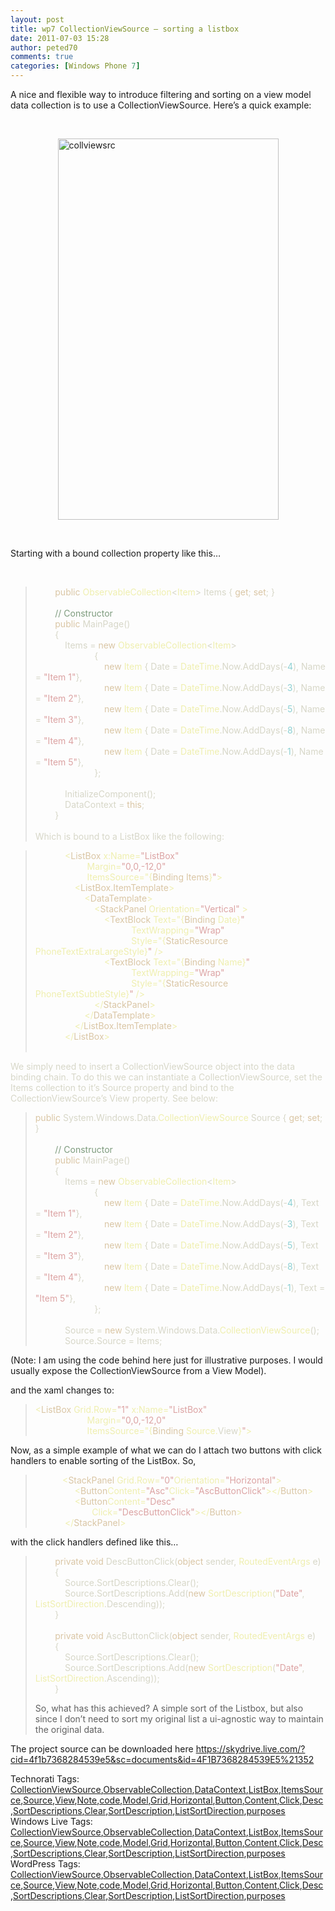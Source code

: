 ```yaml
---
layout: post
title: wp7 CollectionViewSource – sorting a listbox
date: 2011-07-03 15:28
author: peted70
comments: true
categories: [Windows Phone 7]
---
```

<p>A nice and flexible way to introduce filtering and sorting on a view model data collection is to use a CollectionViewSource. Here’s a quick example:</p>  <p>&#160;</p>  <p><a href="http://peted.azurewebsites.net/wp-content/uploads/2011/07/collviewsrc.png"><img style="background-image:none;border-bottom:0;border-left:0;padding-left:0;padding-right:0;display:block;float:none;margin-left:auto;border-top:0;margin-right:auto;border-right:0;padding-top:0;" title="collviewsrc" border="0" alt="collviewsrc" src="http://peted.azurewebsites.net/wp-content/uploads/2011/07/collviewsrc_thumb.png" width="353" height="610" /></a></p>  <p>&#160;</p>  <p>Starting with a bound collection property like this…</p>  <p>&#160;</p>  <blockquote>   <p>&#160;&#160;&#160;&#160;&#160;&#160;&#160; <span style="color:#dac6a5;">public </span><span style="color:#efefaf;">ObservableCollection</span><span style="color:#d7d7c8;">&lt;</span><span style="color:#efefaf;">Item</span><span style="color:#d7d7c8;">&gt; Items { </span><span style="color:#dac6a5;">get</span><span style="color:#d7d7c8;">; </span><span style="color:#dac6a5;">set</span><span style="color:#d7d7c8;">; }       <br />        <br />&#160;&#160;&#160;&#160;&#160;&#160;&#160; </span><span style="color:#7d9b7d;">// Constructor       <br />&#160;&#160;&#160;&#160;&#160;&#160;&#160; </span><span style="color:#dac6a5;">public </span><span style="color:#d7d7c8;">MainPage()       <br />&#160;&#160;&#160;&#160;&#160;&#160;&#160; {        <br />&#160;&#160;&#160;&#160;&#160;&#160;&#160;&#160;&#160;&#160;&#160; Items = </span><span style="color:#dac6a5;">new </span><span style="color:#efefaf;">ObservableCollection</span><span style="color:#d7d7c8;">&lt;</span><span style="color:#efefaf;">Item</span><span style="color:#d7d7c8;">&gt;       <br />&#160;&#160;&#160;&#160;&#160;&#160;&#160;&#160;&#160;&#160;&#160;&#160;&#160;&#160;&#160;&#160;&#160;&#160;&#160;&#160;&#160;&#160;&#160; {        <br />&#160;&#160;&#160;&#160;&#160;&#160;&#160;&#160;&#160;&#160;&#160;&#160;&#160;&#160;&#160;&#160;&#160;&#160;&#160;&#160;&#160;&#160;&#160;&#160;&#160;&#160;&#160; </span><span style="color:#dac6a5;">new </span><span style="color:#efefaf;">Item </span><span style="color:#d7d7c8;">{ Date = </span><span style="color:#efefaf;">DateTime</span><span style="color:#d7d7c8;">.Now.AddDays(-</span><span style="color:#8cd0d3;">4</span><span style="color:#d7d7c8;">), Name = </span><span style="color:#dca3a3;">&quot;Item 1&quot;</span><span style="color:#d7d7c8;">},       <br />&#160;&#160;&#160;&#160;&#160;&#160;&#160;&#160;&#160;&#160;&#160;&#160;&#160;&#160;&#160;&#160;&#160;&#160;&#160;&#160;&#160;&#160;&#160;&#160;&#160;&#160;&#160; </span><span style="color:#dac6a5;">new </span><span style="color:#efefaf;">Item </span><span style="color:#d7d7c8;">{ Date = </span><span style="color:#efefaf;">DateTime</span><span style="color:#d7d7c8;">.Now.AddDays(-</span><span style="color:#8cd0d3;">3</span><span style="color:#d7d7c8;">), Name = </span><span style="color:#dca3a3;">&quot;Item 2&quot;</span><span style="color:#d7d7c8;">},       <br />&#160;&#160;&#160;&#160;&#160;&#160;&#160;&#160;&#160;&#160;&#160;&#160;&#160;&#160;&#160;&#160;&#160;&#160;&#160;&#160;&#160;&#160;&#160;&#160;&#160;&#160;&#160; </span><span style="color:#dac6a5;">new </span><span style="color:#efefaf;">Item </span><span style="color:#d7d7c8;">{ Date = </span><span style="color:#efefaf;">DateTime</span><span style="color:#d7d7c8;">.Now.AddDays(-</span><span style="color:#8cd0d3;">5</span><span style="color:#d7d7c8;">), Name = </span><span style="color:#dca3a3;">&quot;Item 3&quot;</span><span style="color:#d7d7c8;">},       <br />&#160;&#160;&#160;&#160;&#160;&#160;&#160;&#160;&#160;&#160;&#160;&#160;&#160;&#160;&#160;&#160;&#160;&#160;&#160;&#160;&#160;&#160;&#160;&#160;&#160;&#160;&#160; </span><span style="color:#dac6a5;">new </span><span style="color:#efefaf;">Item </span><span style="color:#d7d7c8;">{ Date = </span><span style="color:#efefaf;">DateTime</span><span style="color:#d7d7c8;">.Now.AddDays(-</span><span style="color:#8cd0d3;">8</span><span style="color:#d7d7c8;">), Name = </span><span style="color:#dca3a3;">&quot;Item 4&quot;</span><span style="color:#d7d7c8;">},       <br />&#160;&#160;&#160;&#160;&#160;&#160;&#160;&#160;&#160;&#160;&#160;&#160;&#160;&#160;&#160;&#160;&#160;&#160;&#160;&#160;&#160;&#160;&#160;&#160;&#160;&#160;&#160; </span><span style="color:#dac6a5;">new </span><span style="color:#efefaf;">Item </span><span style="color:#d7d7c8;">{ Date = </span><span style="color:#efefaf;">DateTime</span><span style="color:#d7d7c8;">.Now.AddDays(-</span><span style="color:#8cd0d3;">1</span><span style="color:#d7d7c8;">), Name = </span><span style="color:#dca3a3;">&quot;Item 5&quot;</span><span style="color:#d7d7c8;">},       <br />&#160;&#160;&#160;&#160;&#160;&#160;&#160;&#160;&#160;&#160;&#160;&#160;&#160;&#160;&#160;&#160;&#160;&#160;&#160;&#160;&#160;&#160;&#160; };        <br />        <br />&#160;&#160;&#160;&#160;&#160;&#160;&#160;&#160;&#160;&#160;&#160; InitializeComponent();        <br />&#160;&#160;&#160;&#160;&#160;&#160;&#160;&#160;&#160;&#160;&#160; DataContext = </span><span style="color:#dac6a5;">this</span><span style="color:#d7d7c8;">;       <br />&#160;&#160;&#160;&#160;&#160;&#160;&#160; }        <br />        <br />Which is bound to a ListBox like the following:</span></p> </blockquote>  <blockquote>   <p><span style="color:#d7d7c8;"></span>&#160;&#160;&#160;&#160;&#160;&#160;&#160;&#160;&#160;&#160;&#160; <span style="color:#efefaf;">&lt;</span><span style="color:#dac6a5;">ListBox </span><span style="color:#efefaf;">x:Name=</span><span style="color:#dca3a3;">&quot;ListBox&quot;       <br />&#160;&#160;&#160;&#160;&#160;&#160;&#160;&#160;&#160;&#160;&#160;&#160;&#160;&#160;&#160;&#160;&#160;&#160;&#160;&#160; </span><span style="color:#efefaf;">Margin=</span><span style="color:#dca3a3;">&quot;0,0,-12,0&quot;       <br />&#160;&#160;&#160;&#160;&#160;&#160;&#160;&#160;&#160;&#160;&#160;&#160;&#160;&#160;&#160;&#160;&#160;&#160;&#160;&#160; </span><span style="color:#efefaf;">ItemsSource=&quot;{</span><span style="color:#dac6a5;">Binding Items</span><span style="color:#efefaf;">}</span><span style="color:#dca3a3;">&quot;</span><span style="color:#efefaf;">&gt;       <br />&#160;&#160;&#160;&#160;&#160;&#160;&#160;&#160;&#160;&#160;&#160;&#160;&#160;&#160;&#160; &lt;</span><span style="color:#dac6a5;">ListBox.ItemTemplate</span><span style="color:#efefaf;">&gt;       <br />&#160;&#160;&#160;&#160;&#160;&#160;&#160;&#160;&#160;&#160;&#160;&#160;&#160;&#160;&#160;&#160;&#160;&#160;&#160; &lt;</span><span style="color:#dac6a5;">DataTemplate</span><span style="color:#efefaf;">&gt;       <br />&#160;&#160;&#160;&#160;&#160;&#160;&#160;&#160;&#160;&#160;&#160;&#160;&#160;&#160;&#160;&#160;&#160;&#160;&#160;&#160;&#160;&#160;&#160; &lt;</span><span style="color:#dac6a5;">StackPanel </span><span style="color:#efefaf;">Orientation=</span><span style="color:#dca3a3;">&quot;Vertical&quot; </span><span style="color:#efefaf;">&gt;       <br />&#160;&#160;&#160;&#160;&#160;&#160;&#160;&#160;&#160;&#160;&#160;&#160;&#160;&#160;&#160;&#160;&#160;&#160;&#160;&#160;&#160;&#160;&#160;&#160;&#160;&#160;&#160; &lt;</span><span style="color:#dac6a5;">TextBlock </span><span style="color:#efefaf;">Text=&quot;{</span><span style="color:#dac6a5;">Binding </span><span style="color:#efefaf;">Date}</span><span style="color:#dca3a3;">&quot;       <br />&#160;&#160;&#160;&#160;&#160;&#160;&#160;&#160;&#160;&#160;&#160;&#160;&#160;&#160;&#160;&#160;&#160;&#160;&#160;&#160;&#160;&#160;&#160;&#160;&#160;&#160;&#160;&#160;&#160;&#160;&#160;&#160;&#160;&#160;&#160;&#160;&#160;&#160; </span><span style="color:#efefaf;">TextWrapping=</span><span style="color:#dca3a3;">&quot;Wrap&quot;       <br />&#160;&#160;&#160;&#160;&#160;&#160;&#160;&#160;&#160;&#160;&#160;&#160;&#160;&#160;&#160;&#160;&#160;&#160;&#160;&#160;&#160;&#160;&#160;&#160;&#160;&#160;&#160;&#160;&#160;&#160;&#160;&#160;&#160;&#160;&#160;&#160;&#160;&#160; </span><span style="color:#efefaf;">Style=&quot;{</span><span style="color:#dac6a5;">StaticResource </span><span style="color:#efefaf;">PhoneTextExtraLargeStyle}</span><span style="color:#dca3a3;">&quot; </span><span style="color:#efefaf;">/&gt;       <br />&#160;&#160;&#160;&#160;&#160;&#160;&#160;&#160;&#160;&#160;&#160;&#160;&#160;&#160;&#160;&#160;&#160;&#160;&#160;&#160;&#160;&#160;&#160;&#160;&#160;&#160;&#160; &lt;</span><span style="color:#dac6a5;">TextBlock </span><span style="color:#efefaf;">Text=&quot;{</span><span style="color:#dac6a5;">Binding </span><span style="color:#efefaf;">Name}</span><span style="color:#dca3a3;">&quot;       <br />&#160;&#160;&#160;&#160;&#160;&#160;&#160;&#160;&#160;&#160;&#160;&#160;&#160;&#160;&#160;&#160;&#160;&#160;&#160;&#160;&#160;&#160;&#160;&#160;&#160;&#160;&#160;&#160;&#160;&#160;&#160;&#160;&#160;&#160;&#160;&#160;&#160;&#160; </span><span style="color:#efefaf;">TextWrapping=</span><span style="color:#dca3a3;">&quot;Wrap&quot;       <br />&#160;&#160;&#160;&#160;&#160;&#160;&#160;&#160;&#160;&#160;&#160;&#160;&#160;&#160;&#160;&#160;&#160;&#160;&#160;&#160;&#160;&#160;&#160;&#160;&#160;&#160;&#160;&#160;&#160;&#160;&#160;&#160;&#160;&#160;&#160;&#160;&#160;&#160; </span><span style="color:#efefaf;">Style=&quot;{</span><span style="color:#dac6a5;">StaticResource </span><span style="color:#efefaf;">PhoneTextSubtleStyle}</span><span style="color:#dca3a3;">&quot; </span><span style="color:#efefaf;">/&gt;       <br />&#160;&#160;&#160;&#160;&#160;&#160;&#160;&#160;&#160;&#160;&#160;&#160;&#160;&#160;&#160;&#160;&#160;&#160;&#160;&#160;&#160;&#160;&#160; &lt;/</span><span style="color:#dac6a5;">StackPanel</span><span style="color:#efefaf;">&gt;       <br />&#160;&#160;&#160;&#160;&#160;&#160;&#160;&#160;&#160;&#160;&#160;&#160;&#160;&#160;&#160;&#160;&#160;&#160;&#160; &lt;/</span><span style="color:#dac6a5;">DataTemplate</span><span style="color:#efefaf;">&gt;       <br />&#160;&#160;&#160;&#160;&#160;&#160;&#160;&#160;&#160;&#160;&#160;&#160;&#160;&#160;&#160; &lt;/</span><span style="color:#dac6a5;">ListBox.ItemTemplate</span><span style="color:#efefaf;">&gt;       <br />&#160;&#160;&#160;&#160;&#160;&#160;&#160;&#160;&#160;&#160;&#160; &lt;/</span><span style="color:#dac6a5;">ListBox</span><span style="color:#efefaf;">&gt;       <br />        <br /></span></p> </blockquote> <span style="color:#efefaf;"></span>  <p><span style="color:#d7d7c8;">We simply need to insert a CollectionViewSource object into the data binding chain. To do this we can instantiate a CollectionViewSource, set the Items collection to it’s Source property and bind to the CollectionViewSource’s View property. See below:</span></p>  <blockquote>   <p><span style="color:#d7d7c8;"></span><span style="color:#dac6a5;">public </span><span style="color:#d7d7c8;">System.Windows.Data.</span><span style="color:#efefaf;">CollectionViewSource </span><span style="color:#d7d7c8;">Source { </span><span style="color:#dac6a5;">get</span><span style="color:#d7d7c8;">; </span><span style="color:#dac6a5;">set</span><span style="color:#d7d7c8;">; }       <br />        <br />&#160;&#160;&#160;&#160;&#160;&#160;&#160; </span><span style="color:#7d9b7d;">// Constructor       <br />&#160;&#160;&#160;&#160;&#160;&#160;&#160; </span><span style="color:#dac6a5;">public </span><span style="color:#d7d7c8;">MainPage()       <br />&#160;&#160;&#160;&#160;&#160;&#160;&#160; {        <br />&#160;&#160;&#160;&#160;&#160;&#160;&#160;&#160;&#160;&#160;&#160; Items = </span><span style="color:#dac6a5;">new </span><span style="color:#efefaf;">ObservableCollection</span><span style="color:#d7d7c8;">&lt;</span><span style="color:#efefaf;">Item</span><span style="color:#d7d7c8;">&gt;       <br />&#160;&#160;&#160;&#160;&#160;&#160;&#160;&#160;&#160;&#160;&#160;&#160;&#160;&#160;&#160;&#160;&#160;&#160;&#160;&#160;&#160;&#160;&#160; {        <br />&#160;&#160;&#160;&#160;&#160;&#160;&#160;&#160;&#160;&#160;&#160;&#160;&#160;&#160;&#160;&#160;&#160;&#160;&#160;&#160;&#160;&#160;&#160;&#160;&#160;&#160;&#160; </span><span style="color:#dac6a5;">new </span><span style="color:#efefaf;">Item </span><span style="color:#d7d7c8;">{ Date = </span><span style="color:#efefaf;">DateTime</span><span style="color:#d7d7c8;">.Now.AddDays(-</span><span style="color:#8cd0d3;">4</span><span style="color:#d7d7c8;">), Text = </span><span style="color:#dca3a3;">&quot;Item 1&quot;</span><span style="color:#d7d7c8;">},       <br />&#160;&#160;&#160;&#160;&#160;&#160;&#160;&#160;&#160;&#160;&#160;&#160;&#160;&#160;&#160;&#160;&#160;&#160;&#160;&#160;&#160;&#160;&#160;&#160;&#160;&#160;&#160; </span><span style="color:#dac6a5;">new </span><span style="color:#efefaf;">Item </span><span style="color:#d7d7c8;">{ Date = </span><span style="color:#efefaf;">DateTime</span><span style="color:#d7d7c8;">.Now.AddDays(-</span><span style="color:#8cd0d3;">3</span><span style="color:#d7d7c8;">), Text = </span><span style="color:#dca3a3;">&quot;Item 2&quot;</span><span style="color:#d7d7c8;">},       <br />&#160;&#160;&#160;&#160;&#160;&#160;&#160;&#160;&#160;&#160;&#160;&#160;&#160;&#160;&#160;&#160;&#160;&#160;&#160;&#160;&#160;&#160;&#160;&#160;&#160;&#160;&#160; </span><span style="color:#dac6a5;">new </span><span style="color:#efefaf;">Item </span><span style="color:#d7d7c8;">{ Date = </span><span style="color:#efefaf;">DateTime</span><span style="color:#d7d7c8;">.Now.AddDays(-</span><span style="color:#8cd0d3;">5</span><span style="color:#d7d7c8;">), Text = </span><span style="color:#dca3a3;">&quot;Item 3&quot;</span><span style="color:#d7d7c8;">},       <br />&#160;&#160;&#160;&#160;&#160;&#160;&#160;&#160;&#160;&#160;&#160;&#160;&#160;&#160;&#160;&#160;&#160;&#160;&#160;&#160;&#160;&#160;&#160;&#160;&#160;&#160;&#160; </span><span style="color:#dac6a5;">new </span><span style="color:#efefaf;">Item </span><span style="color:#d7d7c8;">{ Date = </span><span style="color:#efefaf;">DateTime</span><span style="color:#d7d7c8;">.Now.AddDays(-</span><span style="color:#8cd0d3;">8</span><span style="color:#d7d7c8;">), Text = </span><span style="color:#dca3a3;">&quot;Item 4&quot;</span><span style="color:#d7d7c8;">},       <br />&#160;&#160;&#160;&#160;&#160;&#160;&#160;&#160;&#160;&#160;&#160;&#160;&#160;&#160;&#160;&#160;&#160;&#160;&#160;&#160;&#160;&#160;&#160;&#160;&#160;&#160;&#160; </span><span style="color:#dac6a5;">new </span><span style="color:#efefaf;">Item </span><span style="color:#d7d7c8;">{ Date = </span><span style="color:#efefaf;">DateTime</span><span style="color:#d7d7c8;">.Now.AddDays(-</span><span style="color:#8cd0d3;">1</span><span style="color:#d7d7c8;">), Text = </span><span style="color:#dca3a3;">&quot;Item 5&quot;</span><span style="color:#d7d7c8;">},       <br />&#160;&#160;&#160;&#160;&#160;&#160;&#160;&#160;&#160;&#160;&#160;&#160;&#160;&#160;&#160;&#160;&#160;&#160;&#160;&#160;&#160;&#160;&#160; };        <br />        <br />&#160;&#160;&#160;&#160;&#160;&#160;&#160;&#160;&#160;&#160;&#160; Source = </span><span style="color:#dac6a5;">new </span><span style="color:#d7d7c8;">System.Windows.Data.</span><span style="color:#efefaf;">CollectionViewSource</span><span style="color:#d7d7c8;">();       <br />&#160;&#160;&#160;&#160;&#160;&#160;&#160;&#160;&#160;&#160;&#160; Source.Source = Items;        <br /></span></p> </blockquote> <span style="color:#d7d7c8;"></span>  <p>(Note: I am using the code behind here just for illustrative purposes. I would usually expose the CollectionViewSource from a View Model).</p>  <p>and the xaml changes to:</p>  <blockquote>   <p><span style="color:#efefaf;">&lt;</span><span style="color:#dac6a5;">ListBox </span><span style="color:#efefaf;">Grid.Row=</span><span style="color:#dca3a3;">&quot;1&quot; </span><span style="color:#efefaf;">x:Name=</span><span style="color:#dca3a3;">&quot;ListBox&quot;       <br />&#160;&#160;&#160;&#160;&#160;&#160;&#160;&#160;&#160;&#160;&#160;&#160;&#160;&#160;&#160;&#160;&#160;&#160;&#160;&#160; </span><span style="color:#efefaf;">Margin=</span><span style="color:#dca3a3;">&quot;0,0,-12,0&quot;       <br />&#160;&#160;&#160;&#160;&#160;&#160;&#160;&#160;&#160;&#160;&#160;&#160;&#160;&#160;&#160;&#160;&#160;&#160;&#160;&#160; </span><span style="color:#efefaf;">ItemsSource=&quot;{</span><span style="color:#dac6a5;">Binding </span><span style="color:#efefaf;">Source.</span><span style="color:#d7d7c8;">View</span><span style="color:#efefaf;">}</span><span style="color:#dca3a3;">&quot;</span><span style="color:#efefaf;">&gt;       <br /></span></p> </blockquote>   <p>Now, as a simple example of what we can do I attach two buttons with click handlers to enable sorting of the ListBox. So, </p>  <blockquote>   <p>&#160;&#160;&#160;&#160;&#160;&#160;&#160;&#160;&#160;&#160; <span style="color:#efefaf;">&lt;</span><span style="color:#dac6a5;">StackPanel </span><span style="color:#efefaf;">Grid.Row=</span><span style="color:#dca3a3;">&quot;0&quot;</span><span style="color:#efefaf;">Orientation=</span><span style="color:#dca3a3;">&quot;Horizontal&quot;</span><span style="color:#efefaf;">&gt;       <br />&#160;&#160;&#160;&#160;&#160;&#160;&#160;&#160;&#160;&#160;&#160;&#160;&#160;&#160;&#160; &lt;</span><span style="color:#dac6a5;">Button</span><span style="color:#efefaf;">Content=</span><span style="color:#dca3a3;">&quot;Asc&quot;</span><span style="color:#efefaf;">Click=</span><span style="color:#dca3a3;">&quot;AscButtonClick&quot;</span><span style="color:#efefaf;">&gt;&lt;/</span><span style="color:#dac6a5;">Button</span><span style="color:#efefaf;">&gt;       <br />&#160;&#160;&#160;&#160;&#160;&#160;&#160;&#160;&#160;&#160;&#160;&#160;&#160;&#160;&#160; &lt;</span><span style="color:#dac6a5;">Button</span><span style="color:#efefaf;">Content=</span><span style="color:#dca3a3;">&quot;Desc&quot;       <br />&#160;&#160;&#160;&#160;&#160;&#160;&#160;&#160;&#160;&#160;&#160;&#160;&#160;&#160;&#160;&#160;&#160;&#160;&#160;&#160;&#160;&#160; </span><span style="color:#efefaf;">Click=</span><span style="color:#dca3a3;">&quot;DescButtonClick&quot;</span><span style="color:#efefaf;">&gt;&lt;/</span><span style="color:#dac6a5;">Button</span><span style="color:#efefaf;">&gt;       <br />&#160;&#160;&#160;&#160;&#160;&#160;&#160;&#160;&#160;&#160;&#160; &lt;/</span><span style="color:#dac6a5;">StackPanel</span><span style="color:#efefaf;">&gt;       <br /></span></p> </blockquote>   <p>with the click handlers defined like this…</p>  <blockquote>   <p>&#160;&#160;&#160;&#160;&#160;&#160;&#160; <span style="color:#dac6a5;">private void </span><span style="color:#d7d7c8;">DescButtonClick(</span><span style="color:#dac6a5;">object </span><span style="color:#d7d7c8;">sender, </span><span style="color:#efefaf;">RoutedEventArgs </span><span style="color:#d7d7c8;">e)       <br />&#160;&#160;&#160;&#160;&#160;&#160;&#160; {        <br />&#160;&#160;&#160;&#160;&#160;&#160;&#160;&#160;&#160;&#160;&#160; Source.SortDescriptions.Clear();        <br />&#160;&#160;&#160;&#160;&#160;&#160;&#160;&#160;&#160;&#160;&#160; Source.SortDescriptions.Add(</span><span style="color:#dac6a5;">new </span><span style="color:#efefaf;">SortDescription</span><span style="color:#d7d7c8;">(</span><span style="color:#dca3a3;">&quot;Date&quot;</span><span style="color:#d7d7c8;">, </span><span style="color:#efefaf;">ListSortDirection</span><span style="color:#d7d7c8;">.Descending));       <br />&#160;&#160;&#160;&#160;&#160;&#160;&#160; }        <br />        <br />&#160;&#160;&#160;&#160;&#160;&#160;&#160; </span><span style="color:#dac6a5;">private void </span><span style="color:#d7d7c8;">AscButtonClick(</span><span style="color:#dac6a5;">object </span><span style="color:#d7d7c8;">sender, </span><span style="color:#efefaf;">RoutedEventArgs </span><span style="color:#d7d7c8;">e)       <br />&#160;&#160;&#160;&#160;&#160;&#160;&#160; {        <br />&#160;&#160;&#160;&#160;&#160;&#160;&#160;&#160;&#160;&#160;&#160; Source.SortDescriptions.Clear();        <br />&#160;&#160;&#160;&#160;&#160;&#160;&#160;&#160;&#160;&#160;&#160; Source.SortDescriptions.Add(</span><span style="color:#dac6a5;">new </span><span style="color:#efefaf;">SortDescription</span><span style="color:#d7d7c8;">(</span><span style="color:#dca3a3;">&quot;Date&quot;</span><span style="color:#d7d7c8;">, </span><span style="color:#efefaf;">ListSortDirection</span><span style="color:#d7d7c8;">.Ascending));       <br />&#160;&#160;&#160;&#160;&#160;&#160;&#160; }        <br /></span></p>     So, what has this achieved? A simple sort of the Listbox, but also since I don’t need to sort my original list a ui-agnostic way to maintain the original data. </blockquote>  <p>The project source can be downloaded here <a title="https://skydrive.live.com/?cid=4f1b7368284539e5&amp;sc=documents&amp;id=4F1B7368284539E5%21352" href="https://skydrive.live.com/?cid=4f1b7368284539e5&amp;sc=documents&amp;id=4F1B7368284539E5%21352">https://skydrive.live.com/?cid=4f1b7368284539e5&amp;sc=documents&amp;id=4F1B7368284539E5%21352</a></p>   Technorati Tags: <a href="http://technorati.com/tags/CollectionViewSource" rel="tag">CollectionViewSource</a>,<a href="http://technorati.com/tags/ObservableCollection" rel="tag">ObservableCollection</a>,<a href="http://technorati.com/tags/DataContext" rel="tag">DataContext</a>,<a href="http://technorati.com/tags/ListBox" rel="tag">ListBox</a>,<a href="http://technorati.com/tags/ItemsSource" rel="tag">ItemsSource</a>,<a href="http://technorati.com/tags/Source" rel="tag">Source</a>,<a href="http://technorati.com/tags/View" rel="tag">View</a>,<a href="http://technorati.com/tags/Note" rel="tag">Note</a>,<a href="http://technorati.com/tags/code" rel="tag">code</a>,<a href="http://technorati.com/tags/Model" rel="tag">Model</a>,<a href="http://technorati.com/tags/Grid" rel="tag">Grid</a>,<a href="http://technorati.com/tags/Horizontal" rel="tag">Horizontal</a>,<a href="http://technorati.com/tags/Button" rel="tag">Button</a>,<a href="http://technorati.com/tags/Content" rel="tag">Content</a>,<a href="http://technorati.com/tags/Click" rel="tag">Click</a>,<a href="http://technorati.com/tags/Desc" rel="tag">Desc</a>,<a href="http://technorati.com/tags/SortDescriptions" rel="tag">SortDescriptions</a>,<a href="http://technorati.com/tags/Clear" rel="tag">Clear</a>,<a href="http://technorati.com/tags/SortDescription" rel="tag">SortDescription</a>,<a href="http://technorati.com/tags/ListSortDirection" rel="tag">ListSortDirection</a>,<a href="http://technorati.com/tags/purposes" rel="tag">purposes</a>  <br />   Windows Live Tags: <a href="http://windows.live.com/connect/tag/CollectionViewSource" rel="clubhouseTag">CollectionViewSource</a>,<a href="http://windows.live.com/connect/tag/ObservableCollection" rel="clubhouseTag">ObservableCollection</a>,<a href="http://windows.live.com/connect/tag/DataContext" rel="clubhouseTag">DataContext</a>,<a href="http://windows.live.com/connect/tag/ListBox" rel="clubhouseTag">ListBox</a>,<a href="http://windows.live.com/connect/tag/ItemsSource" rel="clubhouseTag">ItemsSource</a>,<a href="http://windows.live.com/connect/tag/Source" rel="clubhouseTag">Source</a>,<a href="http://windows.live.com/connect/tag/View" rel="clubhouseTag">View</a>,<a href="http://windows.live.com/connect/tag/Note" rel="clubhouseTag">Note</a>,<a href="http://windows.live.com/connect/tag/code" rel="clubhouseTag">code</a>,<a href="http://windows.live.com/connect/tag/Model" rel="clubhouseTag">Model</a>,<a href="http://windows.live.com/connect/tag/Grid" rel="clubhouseTag">Grid</a>,<a href="http://windows.live.com/connect/tag/Horizontal" rel="clubhouseTag">Horizontal</a>,<a href="http://windows.live.com/connect/tag/Button" rel="clubhouseTag">Button</a>,<a href="http://windows.live.com/connect/tag/Content" rel="clubhouseTag">Content</a>,<a href="http://windows.live.com/connect/tag/Click" rel="clubhouseTag">Click</a>,<a href="http://windows.live.com/connect/tag/Desc" rel="clubhouseTag">Desc</a>,<a href="http://windows.live.com/connect/tag/SortDescriptions" rel="clubhouseTag">SortDescriptions</a>,<a href="http://windows.live.com/connect/tag/Clear" rel="clubhouseTag">Clear</a>,<a href="http://windows.live.com/connect/tag/SortDescription" rel="clubhouseTag">SortDescription</a>,<a href="http://windows.live.com/connect/tag/ListSortDirection" rel="clubhouseTag">ListSortDirection</a>,<a href="http://windows.live.com/connect/tag/purposes" rel="clubhouseTag">purposes</a>  <br />     WordPress Tags: <a href="http://wordpress.com/tag/CollectionViewSource" rel="Tag">CollectionViewSource</a>,<a href="http://wordpress.com/tag/ObservableCollection" rel="Tag">ObservableCollection</a>,<a href="http://wordpress.com/tag/DataContext" rel="Tag">DataContext</a>,<a href="http://wordpress.com/tag/ListBox" rel="Tag">ListBox</a>,<a href="http://wordpress.com/tag/ItemsSource" rel="Tag">ItemsSource</a>,<a href="http://wordpress.com/tag/Source" rel="Tag">Source</a>,<a href="http://wordpress.com/tag/View" rel="Tag">View</a>,<a href="http://wordpress.com/tag/Note" rel="Tag">Note</a>,<a href="http://wordpress.com/tag/code" rel="Tag">code</a>,<a href="http://wordpress.com/tag/Model" rel="Tag">Model</a>,<a href="http://wordpress.com/tag/Grid" rel="Tag">Grid</a>,<a href="http://wordpress.com/tag/Horizontal" rel="Tag">Horizontal</a>,<a href="http://wordpress.com/tag/Button" rel="Tag">Button</a>,<a href="http://wordpress.com/tag/Content" rel="Tag">Content</a>,<a href="http://wordpress.com/tag/Click" rel="Tag">Click</a>,<a href="http://wordpress.com/tag/Desc" rel="Tag">Desc</a>,<a href="http://wordpress.com/tag/SortDescriptions" rel="Tag">SortDescriptions</a>,<a href="http://wordpress.com/tag/Clear" rel="Tag">Clear</a>,<a href="http://wordpress.com/tag/SortDescription" rel="Tag">SortDescription</a>,<a href="http://wordpress.com/tag/ListSortDirection" rel="Tag">ListSortDirection</a>,<a href="http://wordpress.com/tag/purposes" rel="Tag">purposes</a>

